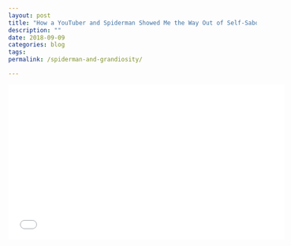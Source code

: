 ```yaml
---
layout: post
title: "How a YouTuber and Spiderman Showed Me the Way Out of Self-Sabotage"
description: ""
date: 2018-09-09
categories: blog
tags: 
permalink: /spiderman-and-grandiosity/

---
```


<iframe width="560" height="315" src="//www.youtube.com/embed/UD0cNRsJugg?start=488&end=586" frameborder="0"> </iframe>

